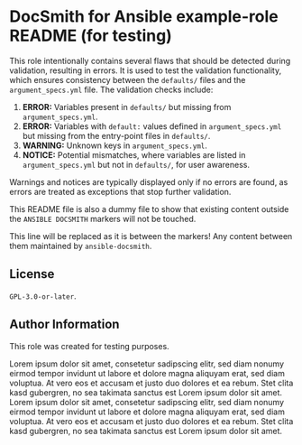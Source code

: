 # DocSmith for Ansible example-role README (for testing)

This role intentionally contains several flaws that should be detected during validation, resulting in errors. It is used to test the validation functionality, which ensures consistency between the `defaults/` files and the `argument_specs.yml` file. The validation checks include:

1. **ERROR:** Variables present in `defaults/` but missing from `argument_specs.yml`.
2. **ERROR:** Variables with `default:` values defined in `argument_specs.yml` but missing from the entry-point files in `defaults/`.
3. **WARNING:** Unknown keys in `argument_specs.yml`.
4. **NOTICE:** Potential mismatches, where variables are listed in `argument_specs.yml` but not in `defaults/`, for user awareness.

Warnings and notices are typically displayed only if no errors are found, as errors are treated as exceptions that stop further validation.


This README file is also a dummy file to show that existing content outside the `ANSIBLE DOCSMITH` markers will not be touched.

<!-- BEGIN ANSIBLE DOCSMITH -->
This line will be replaced as it is between the markers! Any content between them maintained by `ansible-docsmith`.
<!-- END ANSIBLE DOCSMITH -->


## License

`GPL-3.0-or-later`.


## Author Information

This role was created for testing purposes.

Lorem ipsum dolor sit amet, consetetur sadipscing elitr, sed diam nonumy eirmod tempor invidunt ut labore et dolore magna aliquyam erat, sed diam voluptua. At vero eos et accusam et justo duo dolores et ea rebum. Stet clita kasd gubergren, no sea takimata sanctus est Lorem ipsum dolor sit amet. Lorem ipsum dolor sit amet, consetetur sadipscing elitr, sed diam nonumy eirmod tempor invidunt ut labore et dolore magna aliquyam erat, sed diam voluptua. At vero eos et accusam et justo duo dolores et ea rebum. Stet clita kasd gubergren, no sea takimata sanctus est Lorem ipsum dolor sit amet.